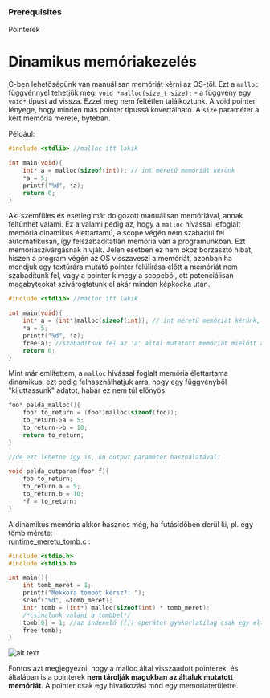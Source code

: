 ### Prerequisites

Pointerek

# Dinamikus memóriakezelés

C-ben lehetőségünk van manuálisan memóriát kérni az OS-től. Ezt a `malloc` függvénnyel tehetjük meg.
`void *malloc(size_t size);` - a függvény egy `void*` típust ad vissza. Ezzel még nem feltétlen találkoztunk. A void pointer lényege, hogy minden más pointer típussá kovertálható. A `size` paraméter a kért memória mérete, byteban.

Például:
```c
#include <stdlib> //malloc itt lakik

int main(void){
    int* a = malloc(sizeof(int)); // int méretű memóriát kérünk
    *a = 5;
    printf("%d", *a);
    return 0;
}
```

Aki szemfüles és esetleg már dolgozott manuálisan memóriával, annak feltűnhet valami. Ez a valami pedig az, hogy a `malloc` hívással lefoglalt memória dinamikus élettartamú, a scope végén nem szabadul fel automatikusan, így felszabadítatlan memória van a programunkban. Ezt memóriaszivárgásnak hívják. Jelen esetben ez nem okoz borzasztó hibát, hiszen a program végén az OS visszaveszi a memóriát, azonban ha mondjuk egy textúrára mutató pointer felülírása előtt a memóriát nem szabadítunk fel, vagy a pointer kimegy a scopeból, ott potenciálisan megabyteokat szivárogtatunk el akár minden képkocka után.

```c
#include <stdlib> //malloc itt lakik

int main(void){
    int* a = (int*)malloc(sizeof(int)); // int méretű memóriát kérünk, a kapott void* -t castoljuk int* -á
    *a = 5;
    printf("%d", *a);
    free(a); //szabadítsuk fel az 'a' által mutatott memóriát mielőtt az 'a' pointer kimegy a scopeból
    return 0;
}
```

Mint már említettem, a `malloc` hívással foglalt memória élettartama dinamikus, ezt pedig felhasználhatjuk arra, hogy egy függvényből "kijuttassunk" adatot, habár ez nem túl előnyös.

```c
foo* pelda_malloc(){
    foo* to_return = (foo*)malloc(sizeof(foo));
    to_return->a = 5;
    to_return->b = 10;
    return to_return;
}

//de ezt lehetne így is, ún output paraméter használatával:

void pelda_outparam(foo* f){
    foo to_return;
    to_return.a = 5;
    to_return.b = 10;
    *f = to_return;
}
```

A dinamikus memória akkor hasznos még, ha futásidőben derül ki, pl. egy tömb mérete:<br>
[runtime_meretu_tomb.c](example/runtime_meretu_tomb.c) :
```c
#include <stdio.h>
#include <stdlib.h>

int main(){
    int tomb_meret = 1;
    printf("Mekkora tömböt kérsz?: ");
    scanf("%d", &tomb_meret);
    int* tomb = (int*) malloc(sizeof(int) * tomb_meret);
    /*csinalunk valami a tombbel*/
    tomb[0] = 1; //az indexelő ([]) operátor gyakorlatilag csak egy eltolást alkalmaz a pointer által mutatott memória elejére, majd dereferálja a kapott címet. Lásd a lenti képet.
    free(tomb);
}
```
![alt text](image.png)

Fontos azt megjegyezni, hogy a malloc által visszaadott pointerek, és általában is a pointerek **nem tárolják magukban az általuk mutatott memóriát**. A pointer csak egy hivatkozási mód egy memóriaterületre. 
